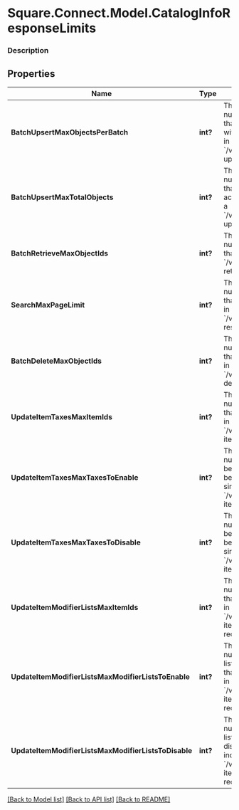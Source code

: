 # Square.Connect.Model.CatalogInfoResponseLimits

### Description



## Properties

Name | Type | Description | Notes
------------ | ------------- | ------------- | -------------
**BatchUpsertMaxObjectsPerBatch** | **int?** | The maximum number of objects that may appear within a single batch in a &#x60;/v2/catalog/batch-upsert&#x60; request. | [optional] 
**BatchUpsertMaxTotalObjects** | **int?** | The maximum number of objects that may appear across all batches in a &#x60;/v2/catalog/batch-upsert&#x60; request. | [optional] 
**BatchRetrieveMaxObjectIds** | **int?** | The maximum number of object IDs that may appear in a &#x60;/v2/catalog/batch-retrieve&#x60; request. | [optional] 
**SearchMaxPageLimit** | **int?** | The maximum number of results that may be returned in a page of a &#x60;/v2/catalog/search&#x60; response. | [optional] 
**BatchDeleteMaxObjectIds** | **int?** | The maximum number of object IDs that may be included in a single &#x60;/v2/catalog/batch-delete&#x60; request. | [optional] 
**UpdateItemTaxesMaxItemIds** | **int?** | The maximum number of item IDs that may be included in a single &#x60;/v2/catalog/update-item-taxes&#x60; request. | [optional] 
**UpdateItemTaxesMaxTaxesToEnable** | **int?** | The maximum number of tax IDs to be enabled that may be included in a single &#x60;/v2/catalog/update-item-taxes&#x60; request. | [optional] 
**UpdateItemTaxesMaxTaxesToDisable** | **int?** | The maximum number of tax IDs to be disabled that may be included in a single &#x60;/v2/catalog/update-item-taxes&#x60; request. | [optional] 
**UpdateItemModifierListsMaxItemIds** | **int?** | The maximum number of item IDs that may be included in a single &#x60;/v2/catalog/update-item-modifier-lists&#x60; request. | [optional] 
**UpdateItemModifierListsMaxModifierListsToEnable** | **int?** | The maximum number of modifier list IDs to be enabled that may be included in a single &#x60;/v2/catalog/update-item-modifier-lists&#x60; request. | [optional] 
**UpdateItemModifierListsMaxModifierListsToDisable** | **int?** | The maximum number of modifier list IDs to be disabled that may be included in a single &#x60;/v2/catalog/update-item-modifier-lists&#x60; request. | [optional] 



[[Back to Model list]](../README.md#documentation-for-models) [[Back to API list]](../README.md#documentation-for-api-endpoints) [[Back to README]](../README.md)


